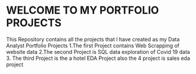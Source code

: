 # WELCOME TO MY PORTFOLIO PROJECTS 

This Repository contains all the projects that I have created as my Data Analyst Portfolio Projects
1.The first Project contains Web Scrapping of website data
2.The second Project is SQL data exploration of Covid 19 data  
3. The third Project is the a hotel EDA Project also the 4 project is sales eda project

